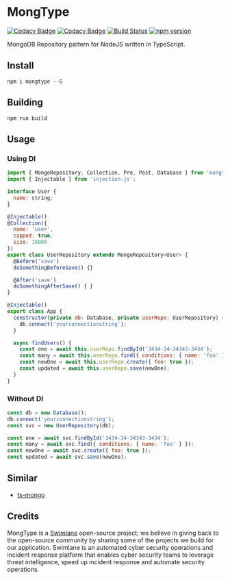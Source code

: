 # MongType

[![Codacy Badge](https://api.codacy.com/project/badge/Grade/4435e55cddf24b0f98831c3ae34c960d)](https://www.codacy.com/app/Swimlane/mongtype?utm_source=github.com&amp;utm_medium=referral&amp;utm_content=swimlane/mongtype&amp;utm_campaign=Badge_Grade) [![Codacy Badge](https://api.codacy.com/project/badge/Coverage/4435e55cddf24b0f98831c3ae34c960d)](https://www.codacy.com/app/Swimlane/mongtype?utm_source=github.com&utm_medium=referral&utm_content=swimlane/mongtype&utm_campaign=Badge_Coverage) [![Build Status](https://travis-ci.org/swimlane/mongtype.svg?branch=master)](https://travis-ci.org/swimlane/mongtype) [![npm version](https://badge.fury.io/js/mongtype.svg)](https://badge.fury.io/js/mongtype)

MongoDB Repository pattern for NodeJS written in TypeScript.

## Install

`npm i mongtype --S`

## Building

`npm run build`

## Usage

### Using DI

```javascript
import { MongoRepository, Collection, Pre, Post, Database } from 'mongtype';
import { Injectable } from 'injection-js';

interface User {
  name: string;
}

@Injectable()
@Collection({
  name: 'user',
  capped: true,
  size: 10000
})
export class UserRepository extends MongoRepository<User> {
  @Before('save')
  doSomethingBeforeSave() {}

  @After('save')
  doSomethingAfterSave() { }
}

@Injectable()
export class App {
  constructor(private db: Database, private userRepo: UserRepository) {
    db.connect('yourconnectionstring');
  }

  async findUsers() {
    const one = await this.userRepo.findById('3434-34-34343-3434');
    const many = await this.userRepo.find({ conditions: { name: 'foo' } });
    const newOne = await this.userRepo.create({ foo: true });
    const updated = await this.userRepo.save(newOne);
  }
}
```

### Without DI

```javascript
const db = new Database();
db.connect('yourconnectionstring');
const svc = new UserRepository(db);

const one = await svc.findById('3434-34-34343-3434');
const many = await svc.find({ conditions: { name: 'foo' } });
const newOne = await svc.create({ foo: true });
const updated = await svc.save(newOne);
```

## Similar

- [ts-mongo](https://github.com/joesonw/ts-mongo/)

## Credits

MongType is a [Swimlane](http://swimlane.com) open-source project; we believe in giving back to the open-source community by sharing some of the projects we build for our application. Swimlane is an automated cyber security operations and incident response platform that enables cyber security teams to leverage threat intelligence, speed up incident response and automate security operations.
